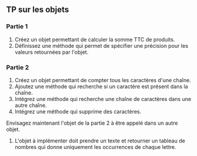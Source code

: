 
## TP sur les objets

### Partie 1 

1. Créez un objet permettant de calculer la somme TTC de produits.
1. Définissez une méthode qui permet de spécifier une précision pour les valeurs retournées par l'objet.

### Partie 2 

1. Créez un objet permettant de compter tous les caractères d'une chaîne.
1. Ajoutez une méthode qui recherche si un caractère est présent dans la chaîne.
1. Intégrez une méthode qui recherche une chaîne de caractères dans une autre chaîne.
1. Intégrez une méthode qui supprime des caractères.

Envisagez maintenant l'objet de la partie 2 à être appelé dans un autre objet.

1. L'objet à implémenter doit prendre un texte et retourner un tableau de nombres qui donne uniquement les occurrences de chaque lettre.